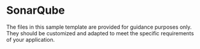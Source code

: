 # SonarQube
The files in this sample template are provided for guidance purposes only. They should be customized and adapted to meet the specific requirements of your application.
